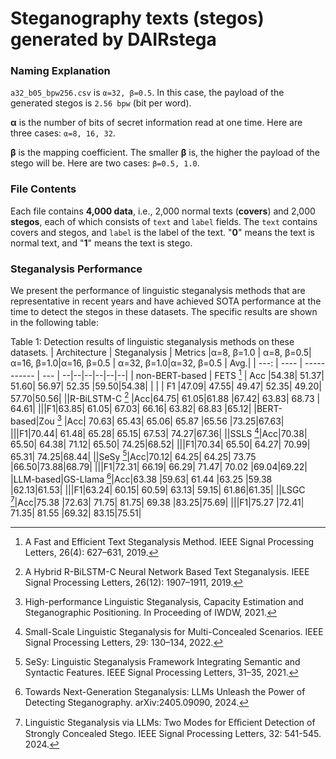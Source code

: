 # Steganography texts (stegos) generated by DAIRstega


### Naming Explanation

`a32_b05_bpw256.csv` is `α=32, β=0.5`. In this case, the payload of the generated stegos is `2.56 bpw` (bit per word).

**α** is the number of bits of secret information read at one time. Here are three cases: `α=8, 16, 32`.

**β** is the mapping coefficient. The smaller **β** is, the higher the payload of the stego will be. Here are two cases: `β=0.5, 1.0`.


### File Contents

Each file contains **4,000 data**, i.e., 2,000 normal texts (**covers**) and 2,000 **stegos**, each of which consists of `text` and `label` fields. 
The `text` contains covers and stegos, and `label` is the label of the text. "**0**" means the text is normal text, and "**1**" means the text is stego.

### Steganalysis Performance

We present the performance of linguistic steganalysis methods that are representative in recent years and have achieved SOTA performance at the time to detect the stegos in these datasets. The specific results are shown in the following table:

Table 1: Detection results of linguistic steganalysis methods on these datasets.
| Architecture | Steganalysis | Metrics |α=8, β=1.0 | α=8, β=0.5| α=16, β=1.0|α=16, β=0.5 | α=32, β=1.0|α=32, β=0.5 | Avg.|
| ---: | ---- | ----------- | --- | --|--|--|--|--|--|
| non-BERT-based | FETS [^1] | Acc |54.38| 51.37| 51.60| 56.97| 52.35 |59.50|54.38|
|  | | F1  |47.09| 47.55| 49.47| 52.35| 49.20| 57.70|50.56|
||R-BiLSTM-C [^2] |Acc|64.75| 61.05|61.88 |67.42| 63.83| 68.73 | 64.61|
|||F1|63.85| 61.05| 67.03| 66.16| 63.82| 68.83 |65.12|
|BERT-based|Zou [^3] |Acc| 70.63| 65.43| 65.06| 65.87 |65.56 |73.25|67.63|
|||F1|70.44| 61.48| 65.28| 65.15| 67.53| 74.27|67.36|
||SSLS [^4]|Acc|70.38| 65.50| 64.38| 71.12| 65.50| 74.25|68.52|
|||F1|70.34| 65.50| 64.27| 70.99| 65.31| 74.25|68.44|
||SeSy [^5]|Acc|70.12| 64.25| 64.25| 73.75 |66.50|73.88|68.79|
|||F1|72.31| 66.19| 66.29| 71.47| 70.02 |69.04|69.22|
|LLM-based|GS-Llama [^6]|Acc|63.38 |59.63| 61.44 |63.25 |59.38 |62.13|61.53|
|||F1|63.24| 60.15| 60.59| 63.13| 59.15| 61.86|61.35|
||LSGC [^7]|Acc|75.38 |72.63| 71.75| 81.75| 69.38 |83.25|75.69|
|||F1|75.27 |72.41| 71.35| 81.55 |69.32| 83.15|75.51|

[^1]: A Fast and Efficient Text Steganalysis Method. IEEE Signal Processing Letters, 26(4): 627–631, 2019.
[^2]: A Hybrid R-BiLSTM-C Neural Network Based Text Steganalysis. IEEE Signal Processing Letters, 26(12): 1907–1911, 2019.
[^3]: High-performance Linguistic Steganalysis, Capacity Estimation and Steganographic Positioning. In Proceeding of IWDW, 2021.
[^4]: Small-Scale Linguistic Steganalysis for Multi-Concealed Scenarios. IEEE Signal Processing Letters, 29: 130–134, 2022.
[^5]: SeSy: Linguistic Steganalysis Framework Integrating Semantic and Syntactic Features. IEEE Signal Processing Letters, 31–35, 2021.
[^6]: Towards Next-Generation Steganalysis: LLMs Unleash the Power of Detecting Steganography. arXiv:2405.09090, 2024.
[^7]: Linguistic Steganalysis via LLMs: Two Modes for Eﬃcient Detection of Strongly Concealed Stego. IEEE Signal Processing Letters, 32: 541-545. 2024.




